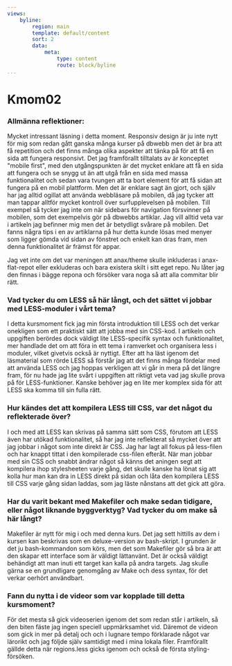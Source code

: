 ```yaml
---
views:
    byline:
        region: main
        template: default/content
        sort: 2
        data:
            meta:
                type: content
                route: block/byline
...
```

Kmom02
===============================

### Allmänna reflektioner:

Mycket intressant läsning i detta moment. Responsiv design är ju inte nytt för mig som redan gått ganska många kurser på dbwebb men det är bra att få repetition och det finns många olika aspekter att tänka på för att få en sida att fungera responsivt. Det jag framförallt tilltalats av är konceptet "mobile first", med den utgångspunkten är det mycket enklare att få en sida att fungera och se snygg ut än att utgå från en sida med massa funktionalitet och sedan vara tvungen att ta bort element för att få sidan att fungera på en mobil plattform. Men det är enklare sagt än gjort, och själv har jag alltid ogillat att använda webbläsare på mobilen, då jag tycker att man tappar alltför mycket kontroll över surfupplevelsen på mobilen. Till exempel så tycker jag inte om när sidebars för navigation försvinner på mobilen, som det exempelvis gör på dbwebbs artiklar. Jag vill alltid veta var i artikeln jag befinner mig men det är betydligt svårare på mobilen. Det fanns några tips i en av artiklarna på hur detta kunde lösas med menyer som ligger gömda vid sidan av fönstret och enkelt kan dras fram, men denna funktionalitet är främst för appar.

Jag vet inte om det var meningen att anax/theme skulle inkluderas i anax-flat-repot eller exkluderas och bara existera skilt i sitt eget repo. Nu låter jag den finnas i bägge repona och försöker vara noga så att alla commitar blir rätt.

### Vad tycker du om LESS så här långt, och det sättet vi jobbar med LESS-moduler i vårt tema?

I detta kursmoment fick jag min första introduktion till LESS och det verkar onekligen som ett praktiskt sätt att jobba med sin CSS-kod. I artikeln och uppgiften berördes dock väldigt lite LESS-specifik syntax och funktionalitet, mer handlade det om att föra in ett tema i ramverket och organisera less i moduler, vilket givetvis också är nyttigt. Efter att ha läst igenom det läsmaterial som rörde LESS så förstår jag att det finns många fördelar med att använda LESS och jag hoppas verkligen att vi går in mera på det längre fram, för nu hade jag lite svårt i uppgiften att riktigt veta vad jag skulle prova på för LESS-funktioner. Kanske behöver jag en lite mer komplex sida för att LESS ska komma till sin fulla rätt.

### Hur kändes det att kompilera LESS till CSS, var det något du reflekterade över?

I och med att LESS kan skrivas på samma sätt som CSS, förutom att LESS även har utökad funktionalitet, så har jag inte reflekterat så mycket över att jag jobbar i något som inte direkt är CSS. Jag har lagt all fokus på less-filen och har knappt tittat i den kompilerade css-filen efteråt. När man jobbar med sin CSS och snabbt ändrar något så känns det aningen segt att kompilera ihop stylesheeten varje gång, det skulle kanske ha lönat sig att kolla hur man kan dra in LESS direkt på sidan och låta den kompilera LESS till CSS varje gång sidan laddas, som jag läste nånstans att det gick att göra.

### Har du varit bekant med Makefiler och make sedan tidigare, eller något liknande byggverktyg? Vad tycker du om make så här långt?

Makefiler är nytt för mig i och med denna kurs. Det jag sett hittills av dem i kursen kan beskrivas som en deluxe-version av bash-skript. I grunden är det ju bash-kommandon som körs, men det som Makefiler gör så bra är att den skapar ett interface som är väldigt lättanvänt. Det är också väldigt behändigt att man inuti ett target kan kalla på andra targets. Jag skulle gärna se en grundligare genomgång av Make och dess syntax, för det verkar oerhört användbart.

### Fann du nytta i de videor som var kopplade till detta kursmoment?

För det mesta så gick videoserien igenom det som redan står i artikeln, så den biten fäste jag ingen speciell uppmärksamhet vid. Däremot de videon som gick in mer på detalj och och i lugnare tempo förklarade något var lärorikt och jag följde själv samtidigt med i mina lokala filer. Framförallt gällde detta när regions.less gicks igenom och också de första styling-försöken.
